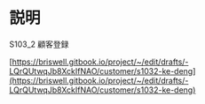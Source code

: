 # 説明

S103\_2 顧客登録

[https://briswell.gitbook.io/project/~/edit/drafts/-LQrQUtwqJb8XckIfNAO/customer/s1032-ke-deng](https://briswell.gitbook.io/project/~/edit/drafts/-LQrQUtwqJb8XckIfNAO/customer/s1032-ke-deng)

